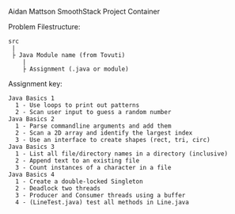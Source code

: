 
Aidan Mattson
SmoothStack Project Container

Problem Filestructure:

    src
     |
     ├ Java Module name (from Tovuti)
        |
        ├ Assignment (.java or module)



Assignment key:

    Java Basics 1
      1 - Use loops to print out patterns
      2 - Scan user input to guess a random number
    Java Basics 2
      1 - Parse commandline arguments and add them
      2 - Scan a 2D array and identify the largest index
      3 - Use an interface to create shapes (rect, tri, circ)
    Java Basics 3
      1 - List all file/directory names in a directory (inclusive)
      2 - Append text to an existing file
      3 - Count instances of a character in a file
    Java Basics 4
      1 - Create a double-locked Singleton
      2 - Deadlock two threads
      3 - Producer and Consumer threads using a buffer
      4 - (LineTest.java) test all methods in Line.java
